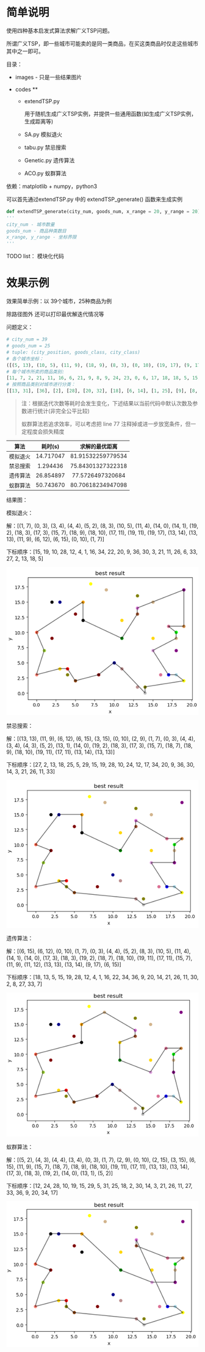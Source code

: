 # 简单说明

使用四种基本启发式算法求解广义TSP问题。

所谓广义TSP，即一些城市可能卖的是同一类商品，在买这类商品时仅走这些城市其中之一即可。

目录：

- images - 只是一些结果图片

- codes ** 
  - extendTSP.py

    用于随机生成广义TSP实例，并提供一些通用函数(如生成广义TSP实例，生成距离等)

  - SA.py 模拟退火

  - tabu.py 禁忌搜索

  - Genetic.py 遗传算法

  - ACO.py  蚁群算法

依赖：matplotlib + numpy，python3

可以首先通过extendTSP.py 中的 extendTSP_generate() 函数来生成实例

```python
def extendTSP_generate(city_num, goods_num, x_range = 20, y_range = 20)
'''
city_num - 城市数量
goods_num - 商品种类数目
x_range, y_range - 坐标界限
'''
```

TODO list： 模块化代码

# 效果示例

效果简单示例：以 39个城市，25种商品为例

除路径图外 还可以打印最优解迭代情况等

问题定义：

```python
# city_num = 39
# goods_num = 25
# tuple: (city_position, goods_class, city_class)
# 各个城市坐标：
([(5, 13), (10, 5), (11, 9), (18, 9), (8, 3), (0, 10), (19, 17), (9, 17), (11, 12), (18, 3), (3, 4), (17, 11), (5, 2), (6, 12), (18, 7), (1, 7), (11, 4), (13, 1), (6, 15), (0, 3), (19, 2), (18, 10), (14, 1), (16, 3), (4, 3), (3, 15), (19, 11), (13, 13), (4, 4), (2, 9), (15, 7), (2, 15), (7, 18), (13, 14), (14, 0), (15, 15), (17, 3), (13, 16), (15, 9)], 
# 每个城市所卖的商品类别:
[11, 7, 2, 21, 11, 16, 6, 21, 9, 8, 9, 24, 23, 0, 6, 17, 18, 18, 5, 15, 4, 10, 12, 24, 12, 7, 20, 22, 3, 11, 19, 0, 4, 14, 13, 21, 1, 12, 9], 
# 按照商品类别对城市进行分类：
[[13, 31], [36], [2], [28], [20, 32], [18], [6, 14], [1, 25], [9], [8, 10, 38], [21], [0, 4, 29], [22, 24, 37], [34], [33], [19], [5], [15], [16, 17], [30], [26], [3, 7, 35], [27], [12], [11, 23]])
```

> 注：根据迭代次数等耗时会发生变化，下述结果以当前代码中默认次数及参数进行统计(非完全公平比较)
>
> 蚁群算法若追求效率，可以考虑把 line 77 注释掉或进一步放宽条件，但一定程度会损失精度

|   算法   |  耗时(s)  |  求解的最优距离   |
| :------: | :-------: | :---------------: |
| 模拟退火 | 14.717047 | 81.91532259779534 |
| 禁忌搜索 | 1.294436  | 75.84301327322318 |
| 遗传算法 | 26.854897 | 77.5726497320684  |
| 蚁群算法 | 50.743670 | 80.70618234947098 |

结果图：

模拟退火：

解：[(1, 7), (0, 3), (3, 4), (4, 4), (5, 2), (8, 3), (10, 5), (11, 4), (14, 0), (14, 1), (19, 2), (18, 3), (17, 3), (15, 7), (18, 9), (18, 10), (17, 11), (19, 11), (19, 17), (13, 14), (13, 13), (11, 9), (6, 12), (6, 15), (0, 10), (1, 7)] 

下标顺序：[15, 19, 10, 28, 12, 4, 1, 16, 34, 22, 20, 9, 36, 30, 3, 21, 11, 26, 6, 33, 27, 2, 13, 18, 5]

![image-20201229023218927](https://github.com/x2018/GTSP_Heuristics/raw/main/images/image-20201229023218927.png)

禁忌搜索：

解：[(13, 13), (11, 9), (6, 12), (6, 15), (3, 15), (0, 10), (2, 9), (1, 7), (0, 3), (4, 4), (3, 4), (4, 3), (5, 2), (13, 1), (14, 0), (19, 2), (18, 3), (17, 3), (15, 7), (18, 7), (18, 9), (18, 10), (19, 11), (17, 11), (13, 14), (13, 13)] 

下标顺序：[27, 2, 13, 18, 25, 5, 29, 15, 19, 28, 10, 24, 12, 17, 34, 20, 9, 36, 30, 14, 3, 21, 26, 11, 33]

![image-20201229023326166](https://github.com/x2018/GTSP_Heuristics/raw/main/images/image-20201229023326166.png)

遗传算法：

解：[(6, 15), (6, 12), (0, 10), (1, 7), (0, 3), (4, 4), (5, 2), (8, 3), (10, 5), (11, 4), (14, 1), (14, 0), (17, 3), (18, 3), (19, 2), (18, 7), (18, 10), (19, 11), (17, 11), (15, 7), (11, 9), (11, 12), (13, 13), (13, 14), (9, 17), (6, 15)] 

下标顺序：[18, 13, 5, 15, 19, 28, 12, 4, 1, 16, 22, 34, 36, 9, 20, 14, 21, 26, 11, 30, 2, 8, 27, 33, 7]

![image-20201229023741776](https://github.com/x2018/GTSP_Heuristics/raw/main/images/image-20201229023741776.png)

蚁群算法：

解：[(5, 2), (4, 3), (4, 4), (3, 4), (0, 3), (1, 7), (2, 9), (0, 10), (2, 15), (3, 15), (6, 15), (11, 9), (15, 7), (18, 7), (18, 9), (18, 10), (19, 11), (17, 11), (13, 13), (13, 14), (17, 3), (18, 3), (19, 2), (14, 0), (13, 1), (5, 2)] 

下标顺序：[12, 24, 28, 10, 19, 15, 29, 5, 31, 25, 18, 2, 30, 14, 3, 21, 26, 11, 27, 33, 36, 9, 20, 34, 17]

![image-20201229033932590](https://github.com/x2018/GTSP_Heuristics/raw/main/images/image-20201229033932590.png)